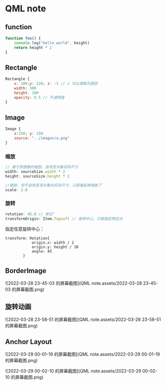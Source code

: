 # 	QML note

## function

```javascript
function foo() {
    console.log("hello world", height)
    return height * 2
}
```

## Rectangle

```javascript
Rectangle {
	x: 100;y: 120; z: -1 // z 可以理解为图层
    width: 300
    height: 100
    opacity: 0.5 // 不透明度
}
```

## Image

```javascript
Image {
    x:150; y: 150
    source: "../images/a.png"
}
```

### 缩放

```javascript
// 基于原图像的缩放，会改变对象实际尺寸
width: sourceSize.width * 2 
height: sourceSize.height * 2
```

```javascript
//缩放，但不会改变该对象的实际尺寸，只是看起来缩放了
scale: 2.0
```

### 旋转

```javascript
rotation: 45.0 // 单位°
transformOrigin: Item.TopLeft // 旋转中心，只能指定特定点
```

指定任意旋转中心：

```
transform: Rotation{
            origin.x: width / 2
            origin.y: height / 10
            angle: 45
        }
```

## BorderImage

![2022-03-28 23-45-03 的屏幕截图](QML note.assets/2022-03-28 23-45-03 的屏幕截图.png)

## 旋转动画

![2022-03-28 23-58-51 的屏幕截图](QML note.assets/2022-03-28 23-58-51 的屏幕截图.png)

## Anchor Layout

![2022-03-29 00-01-19 的屏幕截图](QML note.assets/2022-03-29 00-01-19 的屏幕截图.png)

![2022-03-29 00-02-10 的屏幕截图](QML note.assets/2022-03-29 00-02-10 的屏幕截图.png)
